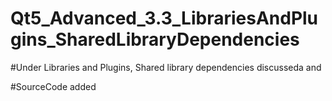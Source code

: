 # Qt5_Advanced_3.3_LibrariesAndPlugins_SharedLibraryDependencies

#Under Libraries and Plugins, Shared library dependencies discusseda and

#SourceCode added 
